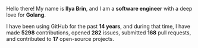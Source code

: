 Hello there! My name is **Ilya Brin**, and I am a **software engineer** with a deep love for **Golang**.

I have been using GitHub for the past **14 years**, and during that time, I have made **5298** contributions, opened **282** issues, submitted **168** pull requests, and contributed to **17** open-source projects.
